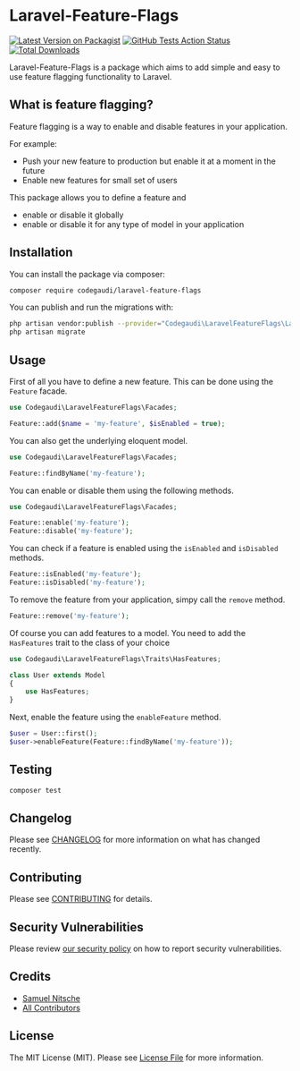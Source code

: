 # Laravel-Feature-Flags

[![Latest Version on Packagist](https://img.shields.io/packagist/v/codegaudi/laravel-feature-flags.svg?style=flat-square)](https://packagist.org/packages/codegaudi/laravel-feature-flags)
[![GitHub Tests Action Status](https://img.shields.io/github/workflow/status/codegaudi/laravel-feature-flags/Tests/master?style=flat-square)](https://github.com/codegaudi/laravel-feature-flags/actions?query=workflow%3ATests+branch%3Amaster)
[![Total Downloads](https://img.shields.io/packagist/dt/codegaudi/laravel-feature-flags.svg?style=flat-square)](https://packagist.org/packages/codegaudi/laravel-feature-flags)

Laravel-Feature-Flags is a package which aims to add simple and easy to use feature flagging functionality to Laravel.

## What is feature flagging?

Feature flagging is a way to enable and disable features in your application.

For example:
* Push your new feature to production but enable it at a moment in the future
* Enable new features for small set of users

This package allows you to define a feature and
* enable or disable it globally
* enable or disable it for any type of model in your application

## Installation

You can install the package via composer:

```bash
composer require codegaudi/laravel-feature-flags
```

You can publish and run the migrations with:

```bash
php artisan vendor:publish --provider="Codegaudi\LaravelFeatureFlags\LaravelFeatureFlagsServiceProvider" --tag="migrations"
php artisan migrate
```

## Usage

First of all you have to define a new feature. This can be done using the `Feature` facade.
```php
use Codegaudi\LaravelFeatureFlags\Facades;

Feature::add($name = 'my-feature', $isEnabled = true);
```

You can also get the underlying eloquent model.
```php
use Codegaudi\LaravelFeatureFlags\Facades;

Feature::findByName('my-feature');
```

You can enable or disable them using the following methods.
```php
use Codegaudi\LaravelFeatureFlags\Facades;

Feature::enable('my-feature');
Feature::disable('my-feature');
```

You can check if a feature is enabled using the `isEnabled` and `isDisabled` methods.

```php
Feature::isEnabled('my-feature');
Feature::isDisabled('my-feature');
```

To remove the feature from your application, simpy call the `remove` method.

```php
Feature::remove('my-feature');
```

Of course you can add features to a model. You need to add the `HasFeatures` trait to the class of your choice

```php
use Codegaudi\LaravelFeatureFlags\Traits\HasFeatures;

class User extends Model
{
    use HasFeatures;
}
```

Next, enable the feature using the `enableFeature` method.

```php
$user = User::first();
$user->enableFeature(Feature::findByName('my-feature'));
```

## Testing

```bash
composer test
```

## Changelog

Please see [CHANGELOG](CHANGELOG.md) for more information on what has changed recently.

## Contributing

Please see [CONTRIBUTING](.github/CONTRIBUTING.md) for details.

## Security Vulnerabilities

Please review [our security policy](../../security/policy) on how to report security vulnerabilities.

## Credits

- [Samuel Nitsche](https://github.com/samuelnitsche)
- [All Contributors](../../contributors)

## License

The MIT License (MIT). Please see [License File](LICENSE.md) for more information.
